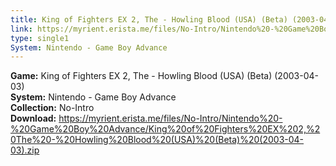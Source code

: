 ```yaml
---
title: King of Fighters EX 2, The - Howling Blood (USA) (Beta) (2003-04-03)
link: https://myrient.erista.me/files/No-Intro/Nintendo%20-%20Game%20Boy%20Advance/King%20of%20Fighters%20EX%202,%20The%20-%20Howling%20Blood%20(USA)%20(Beta)%20(2003-04-03).zip
type: single1
System: Nintendo - Game Boy Advance
---
```

<b>Game:</b> King of Fighters EX 2, The - Howling Blood (USA) (Beta) (2003-04-03)<br>
<b>System:</b> Nintendo - Game Boy Advance<br>
<b>Collection:</b> No-Intro<br>
<b>Download:</b> https://myrient.erista.me/files/No-Intro/Nintendo%20-%20Game%20Boy%20Advance/King%20of%20Fighters%20EX%202,%20The%20-%20Howling%20Blood%20(USA)%20(Beta)%20(2003-04-03).zip